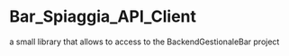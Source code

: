 # Bar_Spiaggia_API_Client
a small library that allows to access to the BackendGestionaleBar project
